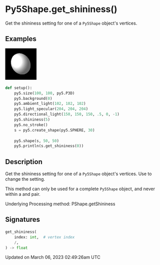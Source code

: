 # Py5Shape.get_shininess()

Get the shininess setting for one of a `Py5Shape` object's vertices.

## Examples

<div class="example-table">

<div class="example-row"><div class="example-cell-image">

![example picture for get_shininess()](/images/reference/Py5Shape_get_shininess_0.png)

</div><div class="example-cell-code">

```python
def setup():
    py5.size(100, 100, py5.P3D)
    py5.background(0)
    py5.ambient_light(102, 102, 102)
    py5.light_specular(204, 204, 204)
    py5.directional_light(150, 150, 150, .5, 0, -1)
    py5.shininess(5)
    py5.no_stroke()
    s = py5.create_shape(py5.SPHERE, 30)

    py5.shape(s, 50, 50)
    py5.println(s.get_shininess(0))
```

</div></div>

</div>

## Description

Get the shininess setting for one of a `Py5Shape` object's vertices. Use [](py5shape_set_shininess) to change the setting.

This method can only be used for a complete `Py5Shape` object, and never within a [](py5shape_begin_shape) and [](py5shape_end_shape) pair.

Underlying Processing method: PShape.getShininess

## Signatures

```python
get_shininess(
    index: int,  # vertex index
    /,
) -> float
```

Updated on March 06, 2023 02:49:26am UTC
